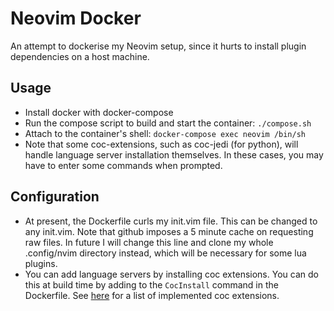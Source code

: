 # Neovim Docker
An attempt to dockerise my Neovim setup, since it hurts to install plugin
dependencies on a host machine. 

## Usage
- Install docker with docker-compose
- Run the compose script to build and start the container: `./compose.sh`
- Attach to the container's shell: `docker-compose exec neovim /bin/sh`
- Note that some coc-extensions, such as coc-jedi (for python), will handle
  language server installation themselves. In these cases, you may have to
  enter some commands when prompted.

## Configuration
- At present, the Dockerfile curls my init.vim file. This can be changed to any
  init.vim. Note that github imposes a 5 minute cache on requesting raw files.
  In future I will change this line and clone my whole .config/nvim directory
  instead, which will be necessary for some lua plugins.
- You can add language servers by installing coc extensions. You can do this at
  build time by adding to the `CocInstall` command in the Dockerfile. See
  [here](https://github.com/neoclide/coc.nvim/wiki/Using-coc-extensions#implemented-coc-extensions)
  for a list of implemented coc extensions. 

